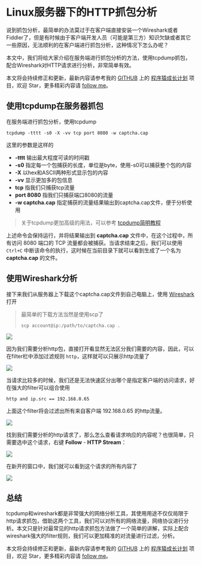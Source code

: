 # Linux服务器下的HTTP抓包分析

说到抓包分析，最简单的办法莫过于在客户端直接安装一个Wireshark或者Fiddler了，但是有时候由于客户端开发人员（可能是第三方）知识欠缺或者其它一些原因，无法顺利的在客户端进行抓包分析，这种情况下怎么办呢？

本文中，我们将给大家介绍在服务端进行抓包分析的方法，使用tcpdump抓包，配合Wireshark对HTTP请求进行分析，非常简单有效。

本文将会持续修正和更新，最新内容请参考我的 [GITHUB](https://github.com/mylxsw) 上的 [程序猿成长计划](https://github.com/mylxsw/growing-up) 项目，欢迎 Star，更多精彩内容请 [follow me](https://github.com/mylxsw)。

## 使用tcpdump在服务器抓包

在服务端进行抓包分析，使用tcpdump

    tcpdump -tttt -s0 -X -vv tcp port 8080 -w captcha.cap

这里的参数是这样的

- **-tttt** 输出最大程度可读的时间戳
- **-s0** 指定每一个包捕获的长度，单位是byte，使用-s0可以捕获整个包的内容
- **-X** 以hex和ASCII两种形式显示包的内容
- **-vv** 显示更加多的包信息
- **tcp** 指我们只捕获tcp流量
- **port 8080** 指我们只捕获端口8080的流量
- **-w captcha.cap** 指定捕获的流量结果输出到captcha.cap文件，便于分析使用

> 关于tcpdump更加高级的用法，可以参考 [tcpdump简明教程][tcpdump-tutorial]

上述命令会保持运行，并将结果输出到 **captcha.cap** 文件中，在这个过程中，所有访问 8080 端口的 TCP 流量都会被捕获。当请求结束之后，我们可以使用 `Ctrl+C` 中断该命令的执行，这时候在当前目录下就可以看到生成了一个名为 **captcha.cap** 的文件。

## 使用Wireshark分析

接下来我们从服务器上下载这个captcha.cap文件到自己电脑上，使用 [Wireshark][wireshark] 打开

> 最简单的下载方法当然是使用scp了
> 
>     scp account@ip:/path/to/captcha.cap .

![](https://oayrssjpa.qnssl.com/15317212624721.jpg)

因为我们需要分析http包，直接打开看显然无法区分我们需要的内容，因此，可以在filter栏中添加过滤规则 `http`，这样就可以只展示http流量了

![](https://oayrssjpa.qnssl.com/15317213481535.jpg)

当请求比较多的时候，我们还是无法快速区分出哪个是指定客户端的访问请求，好在强大的filter可以组合使用

    http and ip.src == 192.168.0.65    

上面这个filter将会过滤出所有来自客户端 192.168.0.65 的http流量。

![](https://oayrssjpa.qnssl.com/15317215272868.jpg)

找到我们需要分析的http请求了，那么怎么查看请求响应的内容呢？也很简单，只需要选中这个请求，右键 **Follow** - **HTTP Stream**：

![](https://oayrssjpa.qnssl.com/15317216039417.jpg)

在新开的窗口中，我们就可以看到这个请求的所有内容了

![](https://oayrssjpa.qnssl.com/15317217869717.jpg)


## 总结

tcpdump和wireshark都是非常强大的网络分析工具，其使用用途不仅仅局限于http请求抓包，借助这两个工具，我们可以对所有的网络流量，网络协议进行分析。本文只是针对最常见的http请求抓包方法做了一个简单的讲解，实际上配合wireshark强大的filter规则，我们可以更加精准的对流量进行过滤，分析。

本文将会持续修正和更新，最新内容请参考我的 [GITHUB](https://github.com/mylxsw) 上的 [程序猿成长计划](https://github.com/mylxsw/growing-up) 项目，欢迎 Star，更多精彩内容请 [follow me](https://github.com/mylxsw)。

[wireshark]: https://www.wireshark.org/#download
[tcpdump-tutorial]: https://github.com/mylxsw/growing-up/blob/master/doc/tcpdump%E7%AE%80%E6%98%8E%E6%95%99%E7%A8%8B.md
